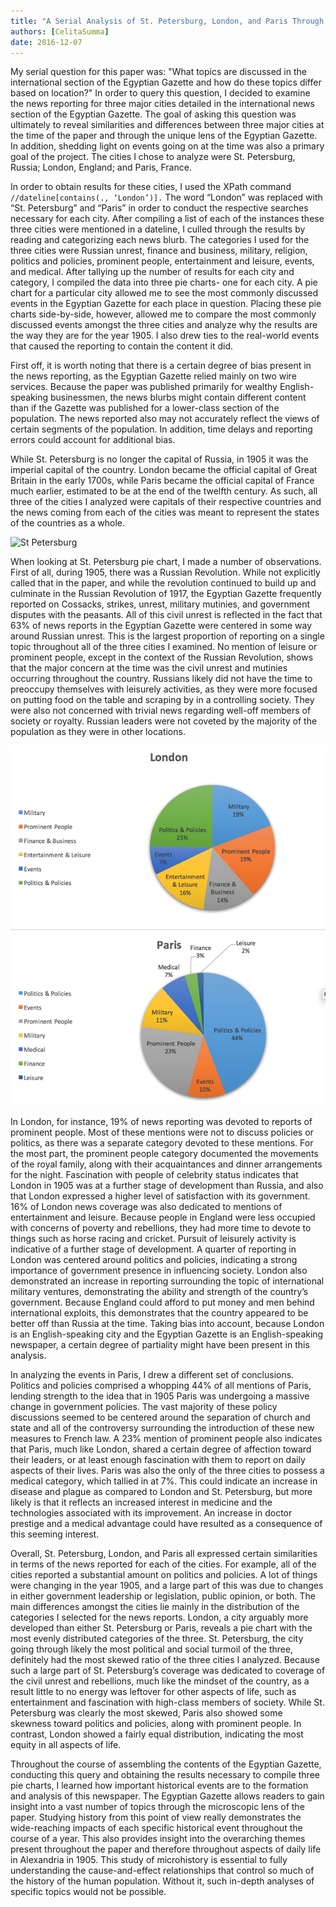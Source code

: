 ```yaml
---
title: "A Serial Analysis of St. Petersburg, London, and Paris Through the Lens of the Egyptian Gazette"
authors: [CelitaSumma]
date: 2016-12-07
---
```


My serial question for this paper was: "What topics are discussed in the international section of the Egyptian Gazette and how do these topics differ based on location?" In order to query this question, I decided to examine the news reporting for three major cities detailed in the international news section of the Egyptian Gazette. The goal of asking this question was ultimately to reveal similarities and differences between three major cities at the time of the paper and through the unique lens of the Egyptian Gazette. In addition, shedding light on events going on at the time was also a primary goal of the project. The cities I chose to analyze were St. Petersburg, Russia; London, England; and Paris, France.

In order to obtain results for these cities, I used the XPath command `//dateline[contains(., ‘London’)].` The word “London” was replaced with “St. Petersburg” and “Paris” in order to conduct the respective searches necessary for each city. After compiling a list of each of the instances these three cities were mentioned in a dateline, I culled through the results by reading and categorizing each news blurb. The categories I used for the three cities were Russian unrest, finance and business, military, religion, politics and policies, prominent people, entertainment and leisure, events, and medical. After tallying up the number of results for each city and category, I compiled the data into three pie charts- one for each city. A pie chart for a particular city allowed me to see the most commonly discussed events in the Egyptian Gazette for each place in question. Placing these pie charts side-by-side, however, allowed me to compare the most commonly discussed events amongst the three cities and analyze why the results are the way they are for the year 1905. I also drew ties to the real-world events that caused the reporting to contain the content it did.

First off, it is worth noting that there is a certain degree of bias present in the news reporting, as the Egyptian Gazette relied mainly on two wire services. Because the paper was published primarily for wealthy English-speaking businessmen, the news blurbs might contain different content than if the Gazette was published for a lower-class section of the population. The news reported also may not accurately reflect the views of certain segments of the population. In addition, time delays and reporting errors could account for additional bias.

While St. Petersburg is no longer the capital of Russia, in 1905 it was the imperial capital of the country. London became the official capital of Great Britain in the early 1700s, while Paris became the official capital of France much earlier, estimated to be at the end of the twelfth century. As such, all three of the cities I analyzed were capitals of their respective countries and the news coming from each of the cities was meant to represent the states of the countries as a whole.

![St Petersburg](summa-St-Petersburg-Pie-Charts.png "St Petersburg")

When looking at St. Petersburg pie chart, I made a number of observations. First of all, during 1905, there was a Russian Revolution. While not explicitly called that in the paper, and while the revolution continued to build up and culminate in the Russian Revolution of 1917, the Egyptian Gazette frequently reported on Cossacks, strikes, unrest, military mutinies, and government disputes with the peasants. All of this civil unrest is reflected in the fact that 63% of news reports in the Egyptian Gazette were centered in some way around Russian unrest. This is the largest proportion of reporting on a single topic throughout all of the three cities I examined. No mention of leisure or prominent people, except in the context of the Russian Revolution, shows that the major concern at the time was the civil unrest and mutinies occurring throughout the country. Russians likely did not have the time to preoccupy themselves with leisurely activities, as they were more focused on putting food on the table and scraping by in a controlling society. They were also not concerned with trivial news regarding well-off members of society or royalty. Russian leaders were not coveted by the majority of the population as they were in other locations.

![London and Paris](summa-London-and-Paris-Pie-Charts.png "London and Paris")

In London, for instance, 19% of news reporting was devoted to reports of prominent people. Most of these mentions were not to discuss policies or politics, as there was a separate category devoted to these mentions. For the most part, the prominent people category documented the movements of the royal family, along with their acquaintances and dinner arrangements for the night. Fascination with people of celebrity status indicates that London in 1905 was at a further stage of development than Russia, and also that London expressed a higher level of satisfaction with its government. 16% of London news coverage was also dedicated to mentions of entertainment and leisure. Because people in England were less occupied with concerns of poverty and rebellions, they had more time to devote to things such as horse racing and cricket. Pursuit of leisurely activity is indicative of a further stage of development. A quarter of reporting in London was centered around politics and policies, indicating a strong importance of government presence in influencing society. London also demonstrated an increase in reporting surrounding the topic of international military ventures, demonstrating the ability and strength of the country’s government. Because England could afford to put money and men behind international exploits, this demonstrates that the country appeared to be better off than Russia at the time. Taking bias into account, because London is an English-speaking city and the Egyptian Gazette is an English-speaking newspaper, a certain degree of partiality might have been present in this analysis.

In analyzing the events in Paris, I drew a different set of conclusions. Politics and policies comprised a whopping 44% of all mentions of Paris, lending strength to the idea that in 1905 Paris was undergoing a massive change in government policies. The vast majority of these policy discussions seemed to be centered around the separation of church and state and all of the controversy surrounding the introduction of these new measures to French law. A 23% mention of prominent people also indicates that Paris, much like London, shared a certain degree of affection toward their leaders, or at least enough fascination with them to report on daily aspects of their lives. Paris was also the only of the three cities to possess a medical category, which tallied in at 7%. This could indicate an increase in disease and plague as compared to London and St. Petersburg, but more likely is that it reflects an increased interest in medicine and the technologies associated with its improvement. An increase in doctor prestige and a medical advantage could have resulted as a consequence of this seeming interest.

Overall, St. Petersburg, London, and Paris all expressed certain similarities in terms of the news reported for each of the cities. For example, all of the cities reported a substantial amount on politics and policies. A lot of things were changing in the year 1905, and a large part of this was due to changes in either government leadership or legislation, public opinion, or both. The main differences amongst the cities lie mainly in the distribution of the categories I selected for the news reports. London, a city arguably more developed than either St. Petersburg or Paris, reveals a pie chart with the most evenly distributed categories of the three. St. Petersburg, the city going through likely the most political and social turmoil of the three, definitely had the most skewed ratio of the three cities I analyzed. Because such a large part of St. Petersburg’s coverage was dedicated to coverage of the civil unrest and rebellions, much like the mindset of the country, as a result little to no energy was leftover for other aspects of life, such as entertainment and fascination with high-class members of society. While St. Petersburg was clearly the most skewed, Paris also showed some skewness toward politics and policies, along with prominent people. In contrast, London showed a fairly equal distribution, indicating the most equity in all aspects of life.

Throughout the course of assembling the contents of the Egyptian Gazette, conducting this query and obtaining the results necessary to compile three pie charts, I learned how important historical events are to the formation and analysis of this newspaper. The Egyptian Gazette allows readers to gain insight into a vast number of topics through the microscopic lens of the paper. Studying history from this point of view really demonstrates the wide-reaching impacts of each specific historical event throughout the course of a year. This also provides insight into the overarching themes present throughout the paper and therefore throughout aspects of daily life in Alexandria in 1905. This study of microhistory is essential to fully understanding the cause-and-effect relationships that control so much of the history of the human population. Without it, such in-depth analyses of specific topics would not be possible.
